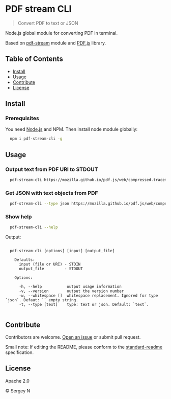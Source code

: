 # PDF stream CLI

> Convert PDF to text or JSON

Node.js global module for converting PDF in terminal.

Based on [pdf-stream](https://www.npmjs.com/package/pdf-stream) module and [PDF.js](https://github.com/mozilla/pdf.js) library.

## Table of Contents

- [Install](#install)
- [Usage](#usage)
- [Contribute](#contribute)
- [License](#license)

## Install

### Prerequisites

You need [Node.js](https://nodejs.org/) and NPM. Then install node module globally:

```bash
  npm i pdf-stream-cli -g
```


## Usage

### Output text from PDF URI to STDOUT

```bash
  pdf-stream-cli https://mozilla.github.io/pdf.js/web/compressed.tracemonkey-pldi-09.pdf 
   ```

### Get JSON with text objects from PDF

```bash
  pdf-stream-cli --type json https://mozilla.github.io/pdf.js/web/compressed.tracemonkey-pldi-09.pdf ./out/text.json
```

### Show help

```bash
  pdf-stream-cli --help
```

Output:

```

  pdf-stream-cli [options] [input] [output_file]
  
    Defaults:
      input (file or URI) - STDIN
      output_file         - STDOUT
  
    Options:
  
      -h, --help           output usage information
      -v, --version        output the version number
      -w, --whitespace []  whitespace replacement. Ignored for type `json`. Defaut: `` empty string.
      -t, --type [text]    type: text or json. Default: `text`.


```

## Contribute

Contributors are welcome. [Open an issue](https://github.com/citeccyr/pdf-stream-cli/issues/new) or submit pull request.

Small note: If editing the README, please conform to the [standard-readme](https://github.com/RichardLitt/standard-readme) specification.

## License

Apache 2.0

© Sergey N